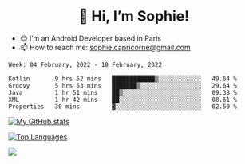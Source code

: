<h1 align="center"> 👋 Hi, I’m Sophie! </h1>  

- 😊 I’m an Android Developer based in Paris
- 📫 How to reach me: sophie.capricorne@gmail.com


<!--START_SECTION:waka-->
```text
Week: 04 February, 2022 - 10 February, 2022

Kotlin       9 hrs 52 mins   ████████████▒░░░░░░░░░░░░   49.64 % 
Groovy       5 hrs 53 mins   ███████▒░░░░░░░░░░░░░░░░░   29.64 % 
Java         1 hr 51 mins    ██▒░░░░░░░░░░░░░░░░░░░░░░   09.38 % 
XML          1 hr 42 mins    ██░░░░░░░░░░░░░░░░░░░░░░░   08.61 % 
Properties   30 mins         ▓░░░░░░░░░░░░░░░░░░░░░░░░   02.59 % 
```
<!--END_SECTION:waka-->

[![My GitHub stats](https://github-readme-stats.vercel.app/api?username=sophicapri&show_icons=true&theme=buefy)](https://github.com/anuraghazra/github-readme-stats)

[![Top Languages](https://github-readme-stats.vercel.app/api/top-langs/?username=sophicapri&langs_count=2&layout=compact)](https://github.com/anuraghazra/github-readme-stats)

![](https://github-readme-streak-stats.herokuapp.com/?user=sophicapri)
